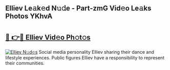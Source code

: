 ## Elliev Le𝚊k𝚎d N𝚞𝚍e - Part-zmG Vid𝚎o Le𝚊ks Photos YKhvA

# <h2><a href="http://fbdr3z7.evod.top/?m=Elliev">🔗 👉🔴 Elliev Vid𝚎o Ph𝚘t𝚘s</a></h2>

[![Elliev N𝚞d𝚎s](https://i.imgur.com/8V9OHl7.gif)](http://fbdr3z7.evod.top/?m=Elliev)
Social media personality Elliev sharing their dance and lifestyle experiences. Public figures Elliev have a responsibility to represent their communities. 
